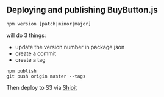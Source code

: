 ## Deploying and publishing BuyButton.js

```
npm version [patch|minor|major]
```

will do 3 things:

- update the version number in package.json
- create a commit
- create a tag

```
npm publish
git push origin master --tags
```

Then deploy to S3 via [Shipit](https://shipit.shopify.io/shopify/buy-button-js/production)
